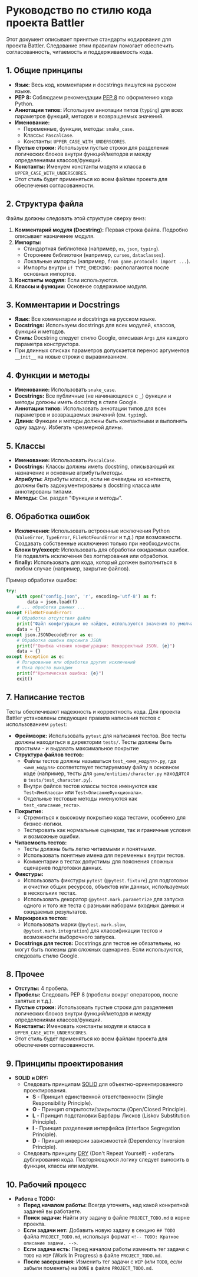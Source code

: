 # Руководство по стилю кода проекта Battler

Этот документ описывает принятые стандарты кодирования для проекта Battler. Следование этим правилам помогает обеспечить согласованность, читаемость и поддерживаемость кода.

## 1. Общие принципы

* **Язык:** Весь код, комментарии и docstrings пишутся на русском языке.
* **PEP 8:** Соблюдаем рекомендации [PEP 8](https://peps.python.org/pep-0008/) по оформлению кода Python.
* **Аннотации типов:** Используем аннотации типов (`typing`) для всех параметров функций, методов и возвращаемых значений.
* **Именование:**
  * Переменные, функции, методы: `snake_case`.
  * Классы: `PascalCase`.
  * Константы: `UPPER_CASE_WITH_UNDERSCORES`.
* **Пустые строки:** Используем пустые строки для разделения логических блоков внутри функций/методов и между определениями классов/функций.
* **Константы:** Именуем константы модуля и класса в `UPPER_CASE_WITH_UNDERSCORES`.
* Этот стиль будет применяться ко всем файлам проекта для обеспечения согласованности.

## 2. Структура файла

Файлы должны следовать этой структуре сверху вниз:

1. **Комментарий модуля (Docstring):** Первая строка файла. Подробно описывает назначение модуля.
2. **Импорты:**
   * Стандартная библиотека (например, `os`, `json`, `typing`).
   * Сторонние библиотеки (например, `curses`, `dataclasses`).
   * Локальные импорты (например, `from game.protocols import ...`).
   * Импорты внутри `if TYPE_CHECKING:` располагаются после основных импортов.
3. **Константы модуля:** Если используются.
4. **Классы и функции:** Основное содержимое модуля.

## 3. Комментарии и Docstrings

* **Язык:** Все комментарии и docstrings на русском языке.
* **Docstrings:** Используем docstrings для всех модулей, классов, функций и методов.
* **Стиль:** Docstring следует стилю Google, описывая `Args` для каждого параметра конструктора.
* При длинных списках параметров допускается перенос аргументов `__init__` на новые строки с выравниванием.

## 4. Функции и методы

* **Именование:** Использовать `snake_case`.
* **Docstrings:** Все публичные (не начинающиеся с `_`) функции и методы должны иметь docstring в стиле Google.
* **Аннотации типов:** Использовать аннотации типов для всех параметров и возвращаемых значений (см. `typing`).
* **Длина:** Функции и методы должны быть компактными и выполнять одну задачу. Избегать чрезмерной длины.

## 5. Классы

* **Именование:** Использовать `PascalCase`.
* **Docstrings:** Классы должны иметь docstring, описывающий их назначение и основные атрибуты/методы.
* **Атрибуты:** Атрибуты класса, если не очевидны из контекста, должны быть задокументированы в docstring класса или аннотированы типами.
* **Методы:** См. раздел "Функции и методы".

## 6. Обработка ошибок

* **Исключения:** Использовать встроенные исключения Python (`ValueError`, `TypeError`, `FileNotFoundError` и т.д.) при возможности. Создавать собственные исключения только при необходимости.
* **Блоки try/except:** Использовать для обработки ожидаемых ошибок. Не подавлять исключения без логгирования или обработки.
* **finally:** Использовать для кода, который должен выполниться в любом случае (например, закрытие файлов).

Пример обработки ошибок:

```python
try:
    with open("config.json", 'r', encoding='utf-8') as f:
        data = json.load(f)
    # ... обработка данных ...
except FileNotFoundError:
    # Обработка отсутствия файла
    print("Файл конфигурации не найден, используются значения по умолчанию.")
    data = {}
except json.JSONDecodeError as e:
    # Обработка ошибки парсинга JSON
    print(f"Ошибка чтения конфигурации: Некорректный JSON. {e}")
    data = {}
except Exception as e:
    # Логирование или обработка других исключений
    # Пока просто выходим
    print(f"Критическая ошибка: {e}")
    exit()
```
## 7. Написание тестов

Тесты обеспечивают надежность и корректность кода. Для проекта Battler установлены следующие правила написания тестов с использованием `pytest`:

* **Фреймворк:** Использовать `pytest` для написания тестов. Все тесты должны находиться в директории `tests/`. Тесты должны быть простыми - и выдавать максимальное покрытие
* **Структура файлов тестов:**
  * Файлы тестов должны называться `test_<имя_модуля>.py`, где `<имя_модуля>` соответствует тестируемому файлу в основном коде (например, тесты для `game/entities/character.py` находятся в `tests/test_character.py`).
  * Внутри файлов тестов классы тестов именуются как `Test<ИмяКласса>` или `Test<ОписаниеФункционала>`.
  * Отдельные тестовые методы именуются как `test_<описание_теста>`.
* **Покрытие:**
  * Стремиться к высокому покрытию кода тестами, особенно для бизнес-логики.
  * Тестировать как нормальные сценарии, так и граничные условия и возможные ошибки.
* **Читаемость тестов:**
  * Тесты должны быть легко читаемыми и понятными.
  * Использовать понятные имена для переменных внутри тестов.
  * Комментарии в тестах допустимы для пояснения сложных сценариев подготовки данных.
* **Фикстуры:**
  * Использовать фикстуры `pytest` (`@pytest.fixture`) для подготовки и очистки общих ресурсов, объектов или данных, используемых в нескольких тестах.
  * Использовать декоратор `@pytest.mark.parametrize` для запуска одного и того же теста с разными наборами входных данных и ожидаемых результатов.
* **Маркировка тестов:**
  * Использовать марки (`@pytest.mark.slow`, `@pytest.mark.integration`) для классификации тестов и возможности выборочного запуска.
* **Docstrings для тестов:** Docstrings для тестов не обязательны, но могут быть полезны для сложных сценариев. Если используются, следовать стилю Google.

## 8. Прочее

* **Отступы:** 4 пробела.
* **Пробелы:** Следовать PEP 8 (пробелы вокруг операторов, после запятых и т.д.).
* **Пустые строки:** Использовать пустые строки для разделения логических блоков внутри функций/методов и между определениями классов/функций.
* **Константы:** Именовать константы модуля и класса в `UPPER_CASE_WITH_UNDERSCORES`.
* Этот стиль будет применяться ко всем файлам проекта для обеспечения согласованности.

## 9. Принципы проектирования

* **SOLID и DRY:**
  * Следовать принципам [SOLID](https://ru.wikipedia.org/wiki/SOLID_(%D0%BE%D0%B1%D1%8A%D0%B5%D0%BA%D1%82%D0%BD%D0%BE-%D0%BE%D1%80%D0%B8%D0%B5%D0%BD%D1%82%D0%B8%D1%80%D0%BE%D0%B2%D0%B0%D0%BD%D0%BD%D0%BE%D0%B5_%D0%BF%D1%80%D0%BE%D0%B3%D1%80%D0%B0%D0%BC%D0%BC%D0%B8%D1%80%D0%BE%D0%B2%D0%B0%D0%BD%D0%B8%D0%B5)) для объектно-ориентированного проектирования.
    * **S** - Принцип единственной ответственности (Single Responsibility Principle).
    * **O** - Принцип открытости/закрытости (Open/Closed Principle).
    * **L** - Принцип подстановки Барбары Лисков (Liskov Substitution Principle).
    * **I** - Принцип разделения интерфейса (Interface Segregation Principle).
    * **D** - Принцип инверсии зависимостей (Dependency Inversion Principle).
  * Следовать принципу [DRY](https://ru.wikipedia.org/wiki/Don%E2%80%99t_repeat_yourself) (Don't Repeat Yourself) - избегать дублирования кода. Повторяющуюся логику следует выносить в функции, классы или модули.

## 10. Рабочий процесс

* **Работа с TODO:**
  * **Перед началом работы:** Всегда уточнять, над какой конкретной задачей вы работаете.
  * **Поиск задачи:** Найти эту задачу в файле `PROJECT_TODO.md` в корне проекта.
  * **Если задачи нет:** Добавить новую задачу в секцию `## TODO` файла `PROJECT_TODO.md`, используя формат `<!-- TODO: Краткое описание задачи. -->`.
  * **Если задача есть:** Перед началом работы изменить тег задачи с `TODO` на `WIP` (Work In Progress) в файле `PROJECT_TODO.md`.
  * **После завершения:** Изменить тег задачи с `WIP` (или `TODO`, если забыли поменять) на `DONE` в файле `PROJECT_TODO.md`.